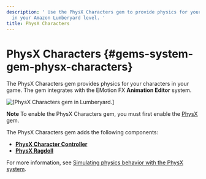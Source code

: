 ```yaml
---
description: ' Use the PhysX Characters gem to provide physics for your characters
  in your Amazon Lumberyard level. '
title: PhysX Characters
---
```

# PhysX Characters {#gems-system-gem-physx-characters}

The PhysX Characters gem provides physics for your characters in your game\. The gem integrates with the EMotion FX **Animation Editor** system\.

![\[PhysX Characters gem in Lumberyard.\]](/images/userguide/gems/physx/gems-system-physx-characters.png)

**Note**
To enable the PhysX Characters gem, you must first enable the [PhysX](/docs/userguide/gems/builtin/physx.md) gem\.

The PhysX Characters gem adds the following components:
+  **[PhysX Character Controller](/docs/userguide/components/physx-character-controller.md)**
+  **[PhysX Ragdoll](/docs/userguide/components/physx-ragdoll.md)**

For more information, see [Simulating physics behavior with the PhysX system](/docs/userguide/nvidia/physx/intro.md)\.